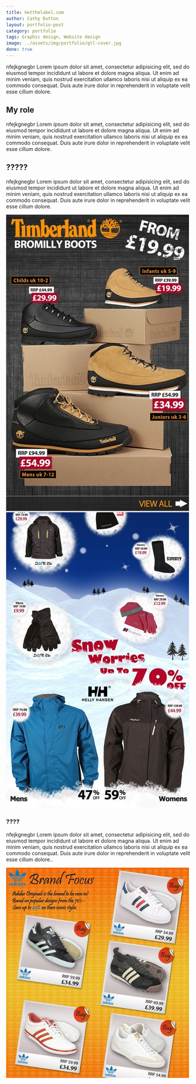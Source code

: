 ```yaml
---
title: Getthelabel.com
author: Cathy Dutton
layout: portfolio-post
category: portfolio
tags: Graphic design, Website design
image: ../assets/img/portfolio/gtl-cover.jpg
done: true
---
```


<p class="highlight-quote">nfejkgnegbr Lorem ipsum dolor sit amet, consectetur adipisicing elit, sed do eiusmod tempor incididunt ut labore et dolore magna aliqua. Ut enim ad minim veniam, quis nostrud exercitation ullamco laboris nisi ut aliquip ex ea commodo consequat. Duis aute irure dolor in reprehenderit in voluptate velit esse cillum dolore. </p>




<h2 class="heading">My role</h2>
nfejkgnegbr Lorem ipsum dolor sit amet, consectetur adipisicing elit, sed do eiusmod tempor incididunt ut labore et dolore magna aliqua. Ut enim ad minim veniam, quis nostrud exercitation ullamco laboris nisi ut aliquip ex ea commodo consequat. Duis aute irure dolor in reprehenderit in voluptate velit esse cillum dolore. 


<h2 class="heading">?????</h2>

nfejkgnegbr Lorem ipsum dolor sit amet, consectetur adipisicing elit, sed do eiusmod tempor incididunt ut labore et dolore magna aliqua. Ut enim ad minim veniam, quis nostrud exercitation ullamco laboris nisi ut aliquip ex ea commodo consequat. Duis aute irure dolor in reprehenderit in voluptate velit esse cillum dolore. 



<section class="portfolio-images">
<div class="portfolio-piece-wrapper">
    <div class="portfolio-piece">
        <img src="../assets/img/portfolio/get-the-label/gtl-one.jpg" class="portfolio-piece__img"  alt="#">
    </div>
</div>
<div class="portfolio-piece-wrapper">
    <div class="portfolio-piece">
        <img src="../assets/img/portfolio/get-the-label/gtl-two.jpg" class="portfolio-piece__img"  alt="#">
    </div>
</div>
</section>


<h3 class="heading">????</h3>

nfejkgnegbr Lorem ipsum dolor sit amet, consectetur adipisicing elit, sed do eiusmod tempor incididunt ut labore et dolore magna aliqua. Ut enim ad minim veniam, quis nostrud exercitation ullamco laboris nisi ut aliquip ex ea commodo consequat. Duis aute irure dolor in reprehenderit in voluptate velit esse cillum dolore..  

<section class="portfolio-images">
    <div class="portfolio-piece-wrapper">
        <div class="portfolio-piece">
            <img src="../assets/img/portfolio/get-the-label/gtl-three.jpg" class="portfolio-piece__img"  alt="#">
        </div>
    </div>
    <!--<div class="portfolio-piece-wrapper">
        <div class="portfolio-piece">
            <img src="../assets/img/portfolio/get-the-label/gtl-four.jpg" class="portfolio-piece__img"  alt="#">
        </div>
    </div>-->
</section>
